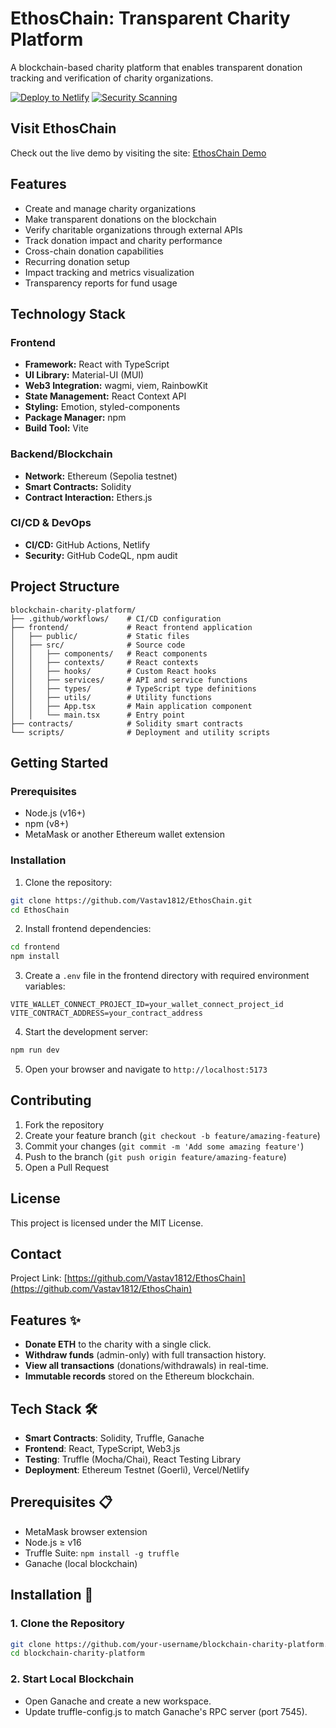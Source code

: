 # EthosChain: Transparent Charity Platform

A blockchain-based charity platform that enables transparent donation tracking and verification of charity organizations.

[![Deploy to Netlify](https://github.com/Vastav1812/EthosChain/actions/workflows/deploy.yml/badge.svg)](https://github.com/Vastav1812/EthosChain/actions/workflows/deploy.yml)
[![Security Scanning](https://github.com/Vastav1812/EthosChain/actions/workflows/security.yml/badge.svg)](https://github.com/Vastav1812/EthosChain/actions/workflows/security.yml)

## Visit EthosChain

Check out the live demo by visiting the site:
[EthosChain Demo](https://ethoschain.netlify.app/)

## Features

- Create and manage charity organizations
- Make transparent donations on the blockchain
- Verify charitable organizations through external APIs
- Track donation impact and charity performance
- Cross-chain donation capabilities
- Recurring donation setup
- Impact tracking and metrics visualization
- Transparency reports for fund usage

## Technology Stack

### Frontend
- **Framework:** React with TypeScript
- **UI Library:** Material-UI (MUI)
- **Web3 Integration:** wagmi, viem, RainbowKit
- **State Management:** React Context API
- **Styling:** Emotion, styled-components
- **Package Manager:** npm
- **Build Tool:** Vite

### Backend/Blockchain
- **Network:** Ethereum (Sepolia testnet)
- **Smart Contracts:** Solidity
- **Contract Interaction:** Ethers.js

### CI/CD & DevOps
- **CI/CD:** GitHub Actions, Netlify
- **Security:** GitHub CodeQL, npm audit

## Project Structure

```
blockchain-charity-platform/
├── .github/workflows/    # CI/CD configuration
├── frontend/             # React frontend application
│   ├── public/           # Static files
│   ├── src/              # Source code
│   │   ├── components/   # React components
│   │   ├── contexts/     # React contexts
│   │   ├── hooks/        # Custom React hooks
│   │   ├── services/     # API and service functions
│   │   ├── types/        # TypeScript type definitions
│   │   ├── utils/        # Utility functions
│   │   ├── App.tsx       # Main application component
│   │   └── main.tsx      # Entry point
├── contracts/            # Solidity smart contracts
└── scripts/              # Deployment and utility scripts
```

## Getting Started

### Prerequisites
- Node.js (v16+)
- npm (v8+)
- MetaMask or another Ethereum wallet extension

### Installation

1. Clone the repository:
```bash
git clone https://github.com/Vastav1812/EthosChain.git
cd EthosChain
```

2. Install frontend dependencies:
```bash
cd frontend
npm install
```

3. Create a `.env` file in the frontend directory with required environment variables:
```
VITE_WALLET_CONNECT_PROJECT_ID=your_wallet_connect_project_id
VITE_CONTRACT_ADDRESS=your_contract_address
```

4. Start the development server:
```bash
npm run dev
```

5. Open your browser and navigate to `http://localhost:5173`

## Contributing

1. Fork the repository
2. Create your feature branch (`git checkout -b feature/amazing-feature`)
3. Commit your changes (`git commit -m 'Add some amazing feature'`)
4. Push to the branch (`git push origin feature/amazing-feature`)
5. Open a Pull Request

## License

This project is licensed under the MIT License.

## Contact

Project Link: [https://github.com/Vastav1812/EthosChain](https://github.com/Vastav1812/EthosChain)

## Features ✨
- **Donate ETH** to the charity with a single click.
- **Withdraw funds** (admin-only) with full transaction history.
- **View all transactions** (donations/withdrawals) in real-time.
- **Immutable records** stored on the Ethereum blockchain.

## Tech Stack 🛠️
- **Smart Contracts**: Solidity, Truffle, Ganache
- **Frontend**: React, TypeScript, Web3.js
- **Testing**: Truffle (Mocha/Chai), React Testing Library
- **Deployment**: Ethereum Testnet (Goerli), Vercel/Netlify

## Prerequisites 📋
- MetaMask browser extension
- Node.js ≥ v16
- Truffle Suite: `npm install -g truffle`
- Ganache (local blockchain)

## Installation 🚀

### 1. Clone the Repository
```bash
git clone https://github.com/your-username/blockchain-charity-platform.git
cd blockchain-charity-platform
```
### 2. Start Local Blockchain
- Open Ganache and create a new workspace.
- Update truffle-config.js to match Ganache's RPC server (port 7545).

